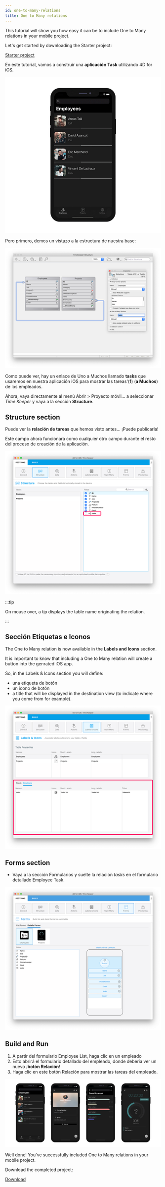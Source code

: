 ```yaml
---
id: one-to-many-relations
title: One to Many relations
---
```


This tutorial will show you how easy it can be to include One to Many relations in your mobile project.

Let's get started by downloading the Starter project:

<div className="center-button">
<a className="button button--primary"
href="https://github.com/4d-go-mobile/tutorial-OneToManyRelations/archive/c006015afeb0e134d872152f53b8cd5e4dcb59bb.zip">Starter project</a>
</div>

En este tutorial, vamos a construir una **aplicación Task** utilizando 4D for iOS.

![Task App Final result](img/4D-for-iOS-dark-mode-card-relation-ios-13.gif)

Pero primero, demos un vistazo a la estructura de nuestra base:

![Select link from structure section](img/Database-1-to-N-relations-4D-for-iOS.png)

Como puede ver, hay un enlace de Uno a Muchos llamado **tasks** que usaremos en nuestra aplicación iOS para mostrar las tareas'(**1**) (**a Muchos**) de los empleados.

Ahora, vaya directamente al menú Abrir > Proyecto móvil... a seleccionar *Time Keeper* y vaya a la sección **Structure**.

## Structure section

Puede ver la **relación de tareas** que hemos visto antes... ¡Puede publicarla!

Este campo ahora funcionará como cualquier otro campo durante el resto del proceso de creación de la aplicación.

![Structure section Relations properties](img/Structure-section-relations-4D-for-iOS.png)

:::tip

On mouse over, a tip displays the table name originating the relation.

:::

## Sección Etiquetas e Iconos

The One to Many relation is now available in the **Labels and Icons** section.

It is important to know that including a One to Many relation will create a button into the genrated iOS app.

So, in the Labels & Icons section you will define:

* una etiqueta de botón
* un icono de botón
* a title that will be displayed in the destination view (to indicate where you come from for example).

![Labels & Icons section Relations properties](img/Relations-properties-Labels-icons-section-4D-for-iOS.png)

## Forms section

* Vaya a la sección Formularios y suelte la relación *tasks* en el formulario detallado Employee Task.

![Related field in Forms section](img/1-to-n-relations-forms-section.png)

## Build and Run

1. A partir del formulario Employee List, haga clic en un empleado
2. Esto abrirá el formulario detallado del empleado, donde debería ver un nuevo ¡**botón Relación**!
3. Haga clic en este botón Relación para mostrar las tareas del empleado.

![Related field in Forms section](img/One-to-n-relations-task-ios-app.png)

Well done! You've successfully included One to Many relations in your mobile project.

Download the completed project:

<div className="center-button">
<a className="button button--primary"
href="https://github.com/4d-go-mobile/tutorial-OneToManyRelations/releases/latest/download/tutorial-OneToManyRelations.zip">Download</a>
</div>
